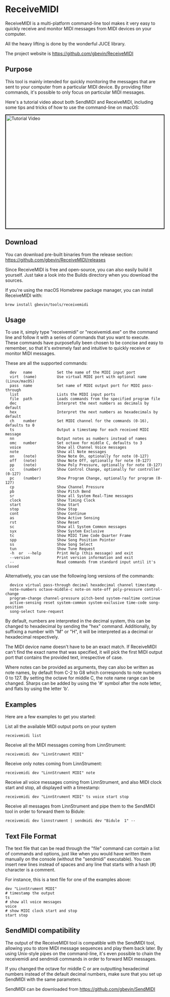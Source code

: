 # ReceiveMIDI

ReceiveMIDI is a multi-platform command-line tool makes it very easy to quickly receive and monitor MIDI messages from MIDI devices on your computer.

All the heavy lifting is done by the wonderful JUCE library.

The project website is https://github.com/gbevin/ReceiveMIDI

## Purpose
This tool is mainly intended for quickly monitoring the messages that are sent to your computer from a particular MIDI device. By providing filter commands, it's possible to only focus on particular MIDI messages.

Here's a tutorial video about both SendMIDI and ReceiveMIDI, including some tips and tricks of how to use the command-line on macOS:

<a href="https://www.youtube.com/watch?v=_o1kg0IbetY" target="_blank"><img src="https://i.ytimg.com/vi/_o1kg0IbetY/maxresdefault.jpg" alt="Tutorial Video" width="640" height="360" border="2" /></a>

## Download

You can download pre-built binaries from the release section:
https://github.com/gbevin/ReceiveMIDI/releases

Since ReceiveMIDI is free and open-source, you can also easily build it yourself. Just take a look into the Builds directory when you download the sources.

If you're using the macOS Homebrew package manager, you can install ReceiveMIDI with:
```
brew install gbevin/tools/receivemidi
```

## Usage
To use it, simply type "receivemidi" or "receivemidi.exe" on the command line and follow it with a series of commands that you want to execute. These commands have purposefully been chosen to be concise and easy to remember, so that it's extremely fast and intuitive to quickly receive or monitor MIDI messages.

These are all the supported commands:
```
  dev   name           Set the name of the MIDI input port
  virt  (name)         Use virtual MIDI port with optional name (Linux/macOS)
  pass  name           Set name of MIDI output port for MIDI pass-through
  list                 Lists the MIDI input ports
  file  path           Loads commands from the specified program file
  dec                  Interpret the next numbers as decimals by default
  hex                  Interpret the next numbers as hexadecimals by default
  ch    number         Set MIDI channel for the commands (0-16), defaults to 0
  ts                   Output a timestamp for each received MIDI message
  nn                   Output notes as numbers instead of names
  omc   number         Set octave for middle C, defaults to 3
  voice                Show all Channel Voice messages
  note                 Show all Note messages
  on    (note)         Show Note On, optionally for note (0-127)
  off   (note)         Show Note Off, optionally for note (0-127)
  pp    (note)         Show Poly Pressure, optionally for note (0-127)
  cc    (number)       Show Control Change, optionally for controller (0-127)
  pc    (number)       Show Program Change, optionally for program (0-127)
  cp                   Show Channel Pressure
  pb                   Show Pitch Bend
  sr                   Show all System Real-Time messages
  clock                Show Timing Clock
  start                Show Start
  stop                 Show Stop
  cont                 Show Continue
  as                   Show Active Sensing
  rst                  Show Reset
  sc                   Show all System Common messages
  syx                  Show System Exclusive
  tc                   Show MIDI Time Code Quarter Frame
  spp                  Show Song Position Pointer
  ss                   Show Song Select
  tun                  Show Tune Request
  -h  or  --help       Print Help (this message) and exit
  --version            Print version information and exit
  --                   Read commands from standard input until it's closed
```

Alternatively, you can use the following long versions of the commands:
```
  device virtual pass-through decimal hexadecimal channel timestamp
  note-numbers octave-middle-c note-on note-off poly-pressure control-change
  program-change channel-pressure pitch-bend system-realtime continue
  active-sensing reset system-common system-exclusive time-code song-position
  song-select tune-request
```

By default, numbers are interpreted in the decimal system, this can be changed to hexadecimal by sending the "hex" command.
Additionally, by suffixing a number with "M" or "H", it will be interpreted as a decimal or hexadecimal respectively.

The MIDI device name doesn't have to be an exact match.
If ReceiveMIDI can't find the exact name that was specified, it will pick the first MIDI output port that contains the provided text, irrespective of case.

Where notes can be provided as arguments, they can also be written as note names, by default from C-2 to G8 which corresponds to note numbers 0 to 127. By setting the octave for middle C, the note name range can be changed. Sharps can be added by using the '#' symbol after the note letter, and flats by using the letter 'b'.

## Examples
  
Here are a few examples to get you started:

List all the available MIDI output ports on your system

```
receivemidi list
```

Receive all the MIDI messages coming from LinnStrument:

```
receivemidi dev "LinnStrument MIDI"
```

Receive only notes coming from LinnStrument:

```
receivemidi dev "LinnStrument MIDI" note
```

Receive all voice messages coming from LinnStrument, and also MIDI clock start and stop, all displayed with a timestamp:

```
receivemidi dev "LinnStrument MIDI" ts voice start stop
```

Receive all messages from LinnStrument and pipe them to the SendMIDI tool in order to forward them to Bidule:

```
receivemidi dev linnstrument | sendmidi dev "Bidule  1" --
```

## Text File Format

The text file that can be read through the "file" command can contain a list of commands and options, just like when you would have written them manually on the console (without the "sendmidi" executable). You can insert new lines instead of spaces and any line that starts with a hash (#) character is a comment.

For instance, this is a text file for one of the examples above:
```
dev "LinnStrument MIDI"
# timestamp the output
ts
# show all voice messages
voice
# show MIDI clock start and stop
start stop
```

## SendMIDI compatibility

The output of the ReceiveMIDI tool is compatible with the SendMIDI tool, allowing you to store MIDI message sequences and play them back later. By using Unix-style pipes on the command-line, it's even possible to chain the receivemidi and sendmidi commands in order to forward MIDI messages.

If you changed the octave for middle C or are outputting hexadecimal numbers instead of the default decimal numbers, make sure that you set up SendMIDI with the same parameters.

SendMIDI can be downloaded from https://github.com/gbevin/SendMIDI
